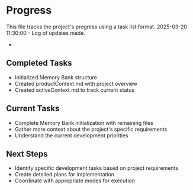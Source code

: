# Progress

This file tracks the project's progress using a task list format.
2025-03-20 11:30:00 - Log of updates made.

*

## Completed Tasks

* Initialized Memory Bank structure
* Created productContext.md with project overview
* Created activeContext.md to track current status

## Current Tasks

* Complete Memory Bank initialization with remaining files
* Gather more context about the project's specific requirements
* Understand the current development priorities

## Next Steps

* Identify specific development tasks based on project requirements
* Create detailed plans for implementation
* Coordinate with appropriate modes for execution